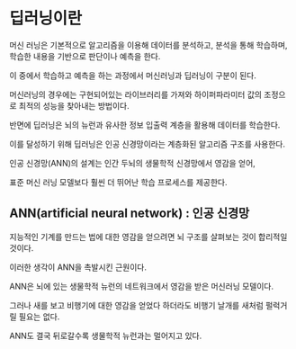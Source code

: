 
# 딥러닝이란

머신 러닝은 기본적으로 알고리즘을 이용해 데이터를 분석하고, 분석을 통해 학습하며, 학습한 내용을 기반으로 판단이나 예측을 한다.

이 중에서 학습하고 예측을 하는 과정에서 머신러닝과 딥러닝이 구분이 된다.

머신러닝의 경우에는 구현되어있는 라이브러리를 가져와 하이퍼파라미터 값의 조정으로 최적의 성능을 찾아내는 방법이다.

반면에 딥러닝은 뇌의 뉴런과 유사한 정보 입출력 계층을 활용해 데이터를 학습한다.

이를 달성하기 위해 딥러닝은 인공 신경망이라는 계층화된 알고리즘 구조를 사용한다.

인공 신경망(ANN)의 설계는 인간 두뇌의 생물학적 신경망에서 영감을 얻어,

표준 머신 러닝 모델보다 훨씬 더 뛰어난 학습 프로세스를 제공한다.


## ANN(artificial neural network) : 인공 신경망

지능적인 기계를 만드는 법에 대한 영감을 얻으려면 뇌 구조를 살펴보는 것이 합리적일 것이다.

이러한 생각이 ANN을 촉발시킨 근원이다.

ANN은 뇌에 있는 생물학적 뉴런의 네트워크에서 영감을 받은 머신러닝 모델이다.

그러나 새를 보고 비행기에 대한 영감을 얻었다 하더라도 비행기 날개를 새처럼 펄럭거릴 필요는 없다.

ANN도 결국 뒤로갈수록 생물학적 뉴런과는 멀어지고 있다.

